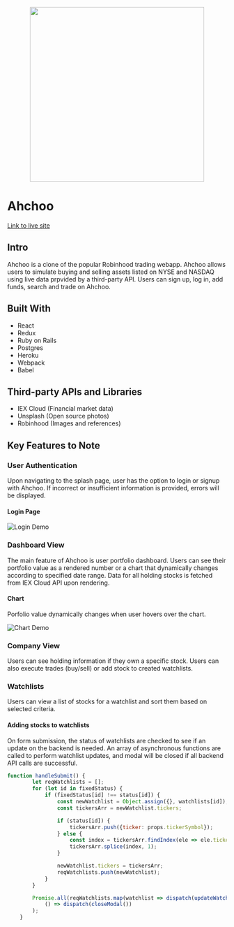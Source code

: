 <p align="center"><a href="#" target="_blank"><img src="https://i.imgur.com/eIHy8c2.png" width="400"></a></p>

# Ahchoo

[Link to live site](https://ahchoo.herokuapp.com)

## Intro
Ahchoo is a clone of the popular Robinhood trading webapp. Ahchoo allows users to simulate buying and selling assets listed on NYSE and NASDAQ using live data prpvided by a third-party API. Users can sign up, log in, add funds, search and trade on Ahchoo.

## Built With
* React
* Redux
* Ruby on Rails
* Postgres
* Heroku
* Webpack
* Babel

## Third-party APIs and Libraries
* IEX Cloud (Financial market data)
* Unsplash (Open source photos)
* Robinhood (Images and references)

## Key Features to Note

### User Authentication
Upon navigating to the splash page, user has the option to login or signup with Ahchoo. If incorrect or insufficient information is provided, errors will be displayed.

#### Login Page
![Login Demo](https://media.giphy.com/media/pjYxbsdGE7cZLmkWRT/giphy.gif)

### Dashboard View
The main feature of Ahchoo is user portfolio dashboard. Users can see their portfolio value as a rendered number or a chart that dynamically changes according to specified date range. Data for all holding stocks is fetched from IEX Cloud API upon rendering.

#### Chart
Porfolio value dynamically changes when user hovers over the chart.

![Chart Demo](https://media.giphy.com/media/xfQGchZSnsyppcS019/giphy.gif)

### Company View
Users can see holding information if they own a specific stock. Users can also execute trades (buy/sell) or add stock to created watchlists.

### Watchlists
Users can view a list of stocks for a watchlist and sort them based on selected criteria.

#### Adding stocks to watchlists
On form submission, the status of watchlists are checked to see if an update on the backend is needed. An array of asynchronous functions are called to perform watchlist updates, and modal will be closed if all backend API calls are successful.

```javascript
function handleSubmit() {
        let reqWatchlists = [];
        for (let id in fixedStatus) {
            if (fixedStatus[id] !== status[id]) {
                const newWatchlist = Object.assign({}, watchlists[id]);
                const tickersArr = newWatchlist.tickers;

                if (status[id]) {
                    tickersArr.push({ticker: props.tickerSymbol});
                } else {
                    const index = tickersArr.findIndex(ele => ele.ticker === props.tickerSymbol);
                    tickersArr.splice(index, 1);
                }

                newWatchlist.tickers = tickersArr;
                reqWatchlists.push(newWatchlist);
            }
        }

        Promise.all(reqWatchlists.map(watchlist => dispatch(updateWatchlist(watchlist)))).then(
            () => dispatch(closeModal())
        );
    }
```